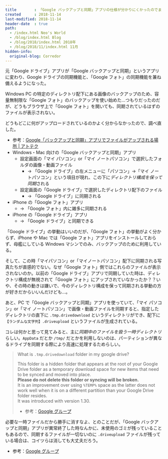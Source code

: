```yaml
---
title        : 「Google バックアップと同期」アプリの仕様が分かりにくかったのでまとめ
created      : 2018-11-14
last-modified: 2018-11-14
header-date  : true
path:
  - /index.html Neo's World
  - /blog/index.html Blog
  - /blog/2018/index.html 2018年
  - /blog/2018/11/index.html 11月
hidden-info:
  original-blog: Corredor
---
```


元「Google ドライブ」アプリが「Google バックアップと同期」というアプリに変わり、Google ドライブの同期機能と、「Google フォト」の同期機能を兼ね備えるようになった。

Windows PC の特定のディレクトリ配下にある画像のバックアップのため、容量無制限な「Google フォト」のバックアップを使い始めた…つもりだったのだが、どうもブラウザ上で「Google フォト」を開いても、同期されているはずのファイルが表示されない。

どうもどこに何がアップロードされているのかよく分からなかったので、調べ直した。

- 参考：[Google「バックアップと同期」アプリでファイルがアップされる場所 | アトテク](https://attech.info/backup-and-sync-behavior/)
- Windows・Mac 向けの「Google バックアップと同期」アプリ
  - 設定画面の「マイ パソコン」or「マイ ノートパソコン」で選択したフォルダの画像・動画ファイル
      - → 「Google ドライブ」の左メニューに「パソコン」→「マイ ノートパソコン」という項目が現れ、この下に*ディレクトリ構成を保って同期*される
  - 設定画面の「Google ドライブ」で選択したディレクトリ配下のファイル
      - → 「Google ドライブ」に同期される
- iPhone の「Google フォト」アプリ
  - → 「Google フォト」内に雑多に同期される
- iPhone の「Google ドライブ」アプリ
  - → 「Google ドライブ」と同期できる

「Google ドライブ」の挙動はいいのだが、「Google フォト」の挙動がよく分からず、iPhone や Mac では「Google フォト」アプリをインストールしておらず、母艦にしている Windows マシンでのみ、バックアップのために利用している。

そして、この時「マイパソコン」or「マイノートパソコン」配下に同期される写真たちが直感的でない。なぜ「Google フォト」側ではこれらのファイルが表示されないのか。以前の「Google ドライブ」アプリで同期していた時は、ディレクトリ構成が無視されて「Google フォト」にアップされていなかったか？？いや、その時の動きは嫌いで、今のディレクトリ構成を保って同期される挙動の方が好きだからいいんだけども…。

あと、PC で「Google バックアップと同期」アプリを使っていて、「マイ パソコン」or「マイ ノートパソコン」で画像・動画ファイルを同期すると、指定したディレクトリの直下に `.tmp.drivedownload` というディレクトリができ、配下に `【ランダムな文字列】.driveupload` というファイルが生成されている。

コレは何かと思って見てみると、主に*同期中のファイルを扱う一時ディレクトリ*らしい。`AppData` だとか `/tmp/` だとかを利用しないのは、パーティションが異なるドライブを同期する際により高速に処理するためらしい。

> What is `.tmp.drivedownload` folder in my google drive?
> 
> This folder is a hidden folder that appears at the root of your Google Drive folder as a temporary download space for new items that need to be synced and moved into place.  
> **Please do not delete this folder or syncing will be broken.**  
> It is an improvement over using `%TEMP%` space as the latter does not work well when it is on a different partition than your Google Drive folder resides.  
> It was introduced with version 1.30.
> 
> - 参考：[Google グループ](https://productforums.google.com/forum/#!topic/drive/tANxr2JmBHI)

必要な一時ファイルだから勝手に消すなよ、とのことだが、「Google バックアップと同期」アプリが異常終了した時なんかに、未使用のゴミが残っていることもあるので、同期するファイルが一切ないのに `.driveupload` ファイルが残っている場合は、コイツらは消しても大丈夫だろう。

- 参考：[Google グループ](https://productforums.google.com/forum/#!topic/drive/vmaNhyqpXgQ)
